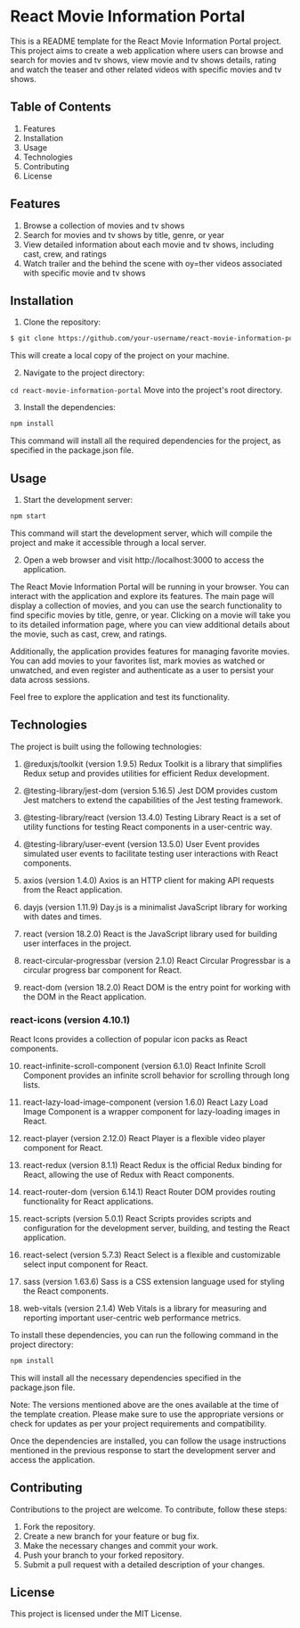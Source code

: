 # React Movie Information Portal


This is a README template for the React Movie Information Portal project. This project aims to create a web application where users can browse and search for movies and tv shows, view movie and tv shows details, rating and watch the teaser and other related videos with specific movies and tv shows.

## Table of Contents


1. Features
2. Installation
3. Usage
4. Technologies
5. Contributing
6. License

## Features


1. Browse a collection of movies and tv shows
2. Search for movies and tv shows by title, genre, or year
3. View detailed information about each movie and tv shows, including cast, crew, and ratings
4. Watch trailer and the behind the scene with oy=ther videos associated with specific movie and tv shows



## Installation


1. Clone the repository:

```bash 
$ git clone https://github.com/your-username/react-movie-information-portal.git 
```

This will create a local copy of the project on your machine.


2. Navigate to the project directory:

``` cd react-movie-information-portal ```
Move into the project's root directory.


3. Install the dependencies:

```bash  
npm install 
``` 
This command will install all the required dependencies for the project, as specified in the package.json file.



## Usage

1. Start the development server:

```bash
npm start
```
This command will start the development server, which will compile the project and make it accessible through a local server.

2. Open a web browser and visit http://localhost:3000 to access the application.

The React Movie Information Portal will be running in your browser. You can interact with the application and explore its features. The main page will display a collection of movies, and you can use the search functionality to find specific movies by title, genre, or year. Clicking on a movie will take you to its detailed information page, where you can view additional details about the movie, such as cast, crew, and ratings.

Additionally, the application provides features for managing favorite movies. You can add movies to your favorites list, mark movies as watched or unwatched, and even register and authenticate as a user to persist your data across sessions.

Feel free to explore the application and test its functionality.


## Technologies

The project is built using the following technologies:

1. @reduxjs/toolkit (version 1.9.5)
Redux Toolkit is a library that simplifies Redux setup and provides utilities for efficient Redux development.

2. @testing-library/jest-dom (version 5.16.5)
Jest DOM provides custom Jest matchers to extend the capabilities of the Jest testing framework.

3. @testing-library/react (version 13.4.0)
Testing Library React is a set of utility functions for testing React components in a user-centric way.

4. @testing-library/user-event (version 13.5.0)
User Event provides simulated user events to facilitate testing user interactions with React components.

5. axios (version 1.4.0)
Axios is an HTTP client for making API requests from the React application.

6. dayjs (version 1.11.9)
Day.js is a minimalist JavaScript library for working with dates and times.

7. react (version 18.2.0)
React is the JavaScript library used for building user interfaces in the project.

8. react-circular-progressbar (version 2.1.0)
React Circular Progressbar is a circular progress bar component for React.

9. react-dom (version 18.2.0)
React DOM is the entry point for working with the DOM in the React application.

### react-icons (version 4.10.1)
React Icons provides a collection of popular icon packs as React components.

10. react-infinite-scroll-component (version 6.1.0)
React Infinite Scroll Component provides an infinite scroll behavior for scrolling through long lists.

11. react-lazy-load-image-component (version 1.6.0)
React Lazy Load Image Component is a wrapper component for lazy-loading images in React.

12. react-player (version 2.12.0)
React Player is a flexible video player component for React.

13. react-redux (version 8.1.1)
React Redux is the official Redux binding for React, allowing the use of Redux with React components.

14. react-router-dom (version 6.14.1)
React Router DOM provides routing functionality for React applications.

15. react-scripts (version 5.0.1)
React Scripts provides scripts and configuration for the development server, building, and testing the React application.

16. react-select (version 5.7.3)
React Select is a flexible and customizable select input component for React.

17. sass (version 1.63.6)
Sass is a CSS extension language used for styling the React components.

18. web-vitals (version 2.1.4)
Web Vitals is a library for measuring and reporting important user-centric web performance metrics.

To install these dependencies, you can run the following command in the project directory:


```bash
npm install
```
This will install all the necessary dependencies specified in the package.json file.

Note: The versions mentioned above are the ones available at the time of the template creation. Please make sure to use the appropriate versions or check for updates as per your project requirements and compatibility.

Once the dependencies are installed, you can follow the usage instructions mentioned in the previous response to start the development server and access the application.

## Contributing
Contributions to the project are welcome. To contribute, follow these steps:

1. Fork the repository.
2. Create a new branch for your feature or bug fix.
3. Make the necessary changes and commit your work.
4. Push your branch to your forked repository.
5. Submit a pull request with a detailed description of your changes.

## License
This project is licensed under the MIT License.





